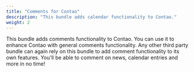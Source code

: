 ```yaml
---
title: "Comments for Contao"
description: "This bundle adds calendar functionality to Contao."
weight: 2
---
```


This bundle adds comments functionality to Contao. You can use it to
enhance Contao with general comments functionality. Any other third
party bundle can again rely on this bundle to add comment functionality
to its own features. You'll be able to comment on news, calendar entries
and more in no time!
